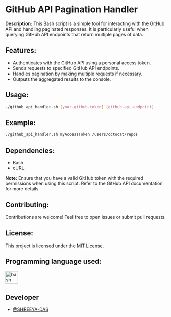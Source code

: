 <h1>GitHub API Pagination Handler</h1>

<p><strong>Description:</strong> This Bash script is a simple tool for interacting with the GitHub API and handling paginated responses. It is particularly useful when querying GitHub API endpoints that return multiple pages of data.</p>

<h2>Features:</h2>
<ul>
  <li>Authenticates with the GitHub API using a personal access token.</li>
  <li>Sends requests to specified GitHub API endpoints.</li>
  <li>Handles pagination by making multiple requests if necessary.</li>
  <li>Outputs the aggregated results to the console.</li>
</ul>

<h2>Usage:</h2>

```bash
./github_api_handler.sh [your-github-token] [github-api-endpoint]
```

<h2>Example:</h2>

```bash
./github_api_handler.sh myAccessToken /users/octocat/repos
```

<h2>Dependencies:</h2>
<ul>
  <li>Bash</li>
  <li>cURL</li>
</ul>
<p><strong>Note:</strong> Ensure that you have a valid GitHub token with the required permissions when using this script. Refer to the GitHub API documentation for more details.</p>
<h2>Contributing:</h2>
<p>Contributions are welcome! Feel free to open issues or submit pull requests.</p>
<h2>License:</h2>
<p>This project is licensed under the <a href="LICENSE">MIT License</a>.</p>
<h2>Programming language used:</h2>
<p align="left"><a href="https://www.gnu.org/software/bash/" target="_blank" rel="noreferrer"> <img src="https://upload.wikimedia.org/wikipedia/commons/thumb/4/4b/Bash_Logo_Colored.svg/512px-Bash_Logo_Colored.svg.png?20180723054350" alt="bash" width="40" height="40"/> </a></p>

## Developer
*   [@SHREEYA-DAS](https://github.com/SHREEYA-DAS)
